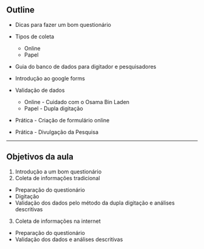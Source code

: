 ## Outline

* Dicas para fazer um bom questionário
* Tipos de coleta
  * Online
  * Papel
* Guia do banco de dados para digitador e pesquisadores
* Introdução ao google forms
* Validação de dados
  * Online - Cuidado com o Osama Bin Laden
  * Papel - Dupla digitação
  
* Prática - Criação de formulário online
* Prática - Divulgação da Pesquisa

---

## Objetivos da aula

1. Introdução a um bom questionário
2. Coleta de informações tradicional
  * Preparação do questionário
  * Digitação
  * Validação dos dados pelo método da dupla digitação e análises descritivas
3. Coleta de informações na internet
  * Preparação do questionário
  * Validação dos dados e análises descritivas